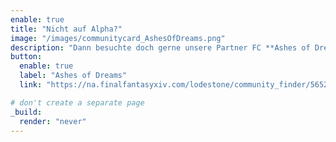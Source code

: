 ```yaml
---
enable: true
title: "Nicht auf Alpha?"
image: "/images/communitycard_AshesOfDreams.png"
description: "Dann besuchte doch gerne unsere Partner FC **Ashes of Dreams** auf **Raiden**!"
button:
  enable: true
  label: "Ashes of Dreams"
  link: "https://na.finalfantasyxiv.com/lodestone/community_finder/5652b1196ae85cc1b524c831612b5cb1b7bd71f5/"

# don't create a separate page
_build:
  render: "never"
---
```

